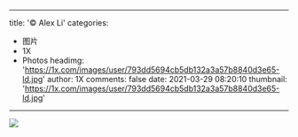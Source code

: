 
---
title: '© Alex Li'
categories: 
 - 图片
 - 1X
 - Photos
headimg: 'https://1x.com/images/user/793dd5694cb5db132a3a57b8840d3e65-ld.jpg'
author: 1X
comments: false
date: 2021-03-29 08:20:10
thumbnail: 'https://1x.com/images/user/793dd5694cb5db132a3a57b8840d3e65-ld.jpg'
---

<div>   
<img src="https://1x.com/images/user/793dd5694cb5db132a3a57b8840d3e65-ld.jpg" referrerpolicy="no-referrer">  
</div>
            